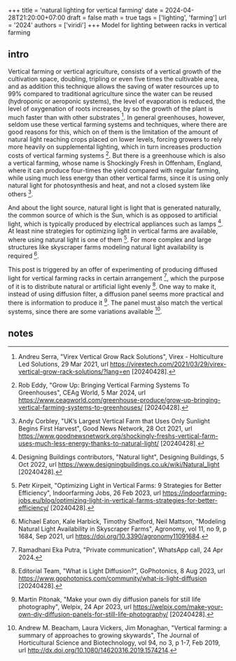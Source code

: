 +++
title = 'natural lighting for vertical farming'
date = 2024-04-28T21:20:00+07:00
draft = false
math = true
tags = ['lighting', 'farming']
url = '2024'
authors = ['viridi']
+++
Model for lighting between racks in vertical farming <!--more-->


## intro


Vertical farming or vertical agriculture, consists of a vertical growth of the cultivation space, doubling, tripling or even five times the cultivable area, and as addition this technique allows the saving of water resources up to 99% compared to traditional agriculture since the water can be reused (hydroponic or aeroponic systems), the level of evaporation is reduced, the level of oxygenation of roots increases, by so the growth of the plant is much faster than with other substrates [^serra_2021]. In general greenhouses, however, seldom use these vertical farming systems and techniques, where there are good reasons for this, which on of them is the limitation of the amount of natural light reaching crops placed on lower levels, forcing growers to rely more heavily on supplemental lighting, which in turn increases production costs of vertical farming systems [^eddy_2024]. But there is a greenhouse which is also a vertical farming, whose name is Shockingly Fresh in Offenham, England, where it can produce four-times the yield compared with regular farming, while using much less energy than other vertical farms, since it is using only natural light for photosynthesis and heat, and not a closed system like others [^corbley_2021].

And about the light source, natural light is light that is generated naturally, the common source of which is the Sun, which is as opposed to artificial light, which is typically produced by electrical appliances such as lamps [^dbcontributors_2022]. At least nine strategies for optimizing light in vertical farms are available, where using natural light is one of them [^kirpeit_2023]. For more complex and large structures like skyscraper farms modeling natural light availability is required [^eaton_2021].

This post is triggered by an offer of experimenting of producing diffused light for vertical farming racks in certain arrangement [^putra_2024], which the purpose of it is to distribute natural or artificial light evenly [^gophotoniceditor]. One way to make it, instead of using diffusion filter, a diffusion panel seems more practical and there is information to produce it [^pitonak_2023]. The panel must also match the vertical systems, since there are some variations available [^beacham_2019].


## notes
[^beacham_2019]: Andrew M. Beacham, Laura Vickers, Jim Monaghan, "Vertical farming: a summary of approaches to growing skywards", The Journal of Horticultural Science and Biotechnology, vol 94, no 3, p 1-7, Feb 2019, url http://dx.doi.org/10.1080/14620316.2019.1574214.
[^corbley_2021]: Andy Corbley, "UK’s Largest Vertical Farm that Uses Only Sunlight Begins First Harvest", Good News Network, 28 Oct 2021, url https://www.goodnewsnetwork.org/shockingly-freshs-vertical-farm-uses-much-less-energy-thanks-to-natural-light/ [20240428].
[^dbcontributors_2022]: Designing Buildings contributors, "Natural light", Designing Buildings, 5 Oct 2022, url https://www.designingbuildings.co.uk/wiki/Natural_light [20240428].
[^eaton_2021]:  Michael Eaton, Kale Harbick, Timothy Shelford, Neil Mattson, "Modeling Natural Light Availability in Skyscraper Farms", Agronomy, vol 11, no 9, p 1684, Sep 2021, url https://doi.org/10.3390/agronomy11091684.
[^eddy_2024]: Rob Eddy, "Grow Up: Bringing Vertical Farming Systems To Greenhouses", CEAg World, 5 Mar 2024, url https://www.ceagworld.com/greenhouse-produce/grow-up-bringing-vertical-farming-systems-to-greenhouses/ [20240428].
[^gophotoniceditor]: Editorial Team, "What is Light Diffusion?", GoPhotonics, 8 Aug 2023, url https://www.gophotonics.com/community/what-is-light-diffusion [20240428].
[^kirpeit_2023]: Petr Kirpeit, "Optimizing Light in Vertical Farms: 9 Strategies for Better Efficiency", Indoorfarming Jobs, 26 Feb 2023, url https://indoorfarming-jobs.eu/blog/optimizing-light-in-vertical-farms-strategies-for-better-efficiency/ [20240428].
[^putra_2024]: Ramadhani Eka Putra, "Private communication", WhatsApp call, 24 Apr 2024.
[^pitonak_2023]: Martin Pitonak, "Make your own diy diffusion panels for still life photography", Welpix, 24 Apr 2023, url https://welpix.com/make-your-own-diy-diffusion-panels-for-still-life-photography/ [20240428].
[^serra_2021]: Andreu Serra, "Virex Vertical Grow Rack Solutions", Virex - Holticulture Led Solutions, 29 Mar 2021, url https://virextech.com/2021/03/29/virex-vertical-grow-rack-solutions/?lang=en [20240428].